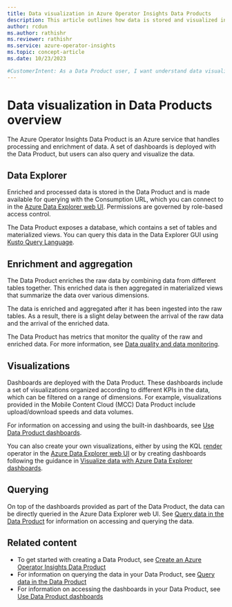 ```yaml
---
title: Data visualization in Azure Operator Insights Data Products
description: This article outlines how data is stored and visualized in Azure Operator Insights Data Products.
author: rcdun
ms.author: rathishr
ms.reviewer: rathishr
ms.service: azure-operator-insights
ms.topic: concept-article
ms.date: 10/23/2023

#CustomerIntent: As a Data Product user, I want understand data visualization in the Data Product so that I can access my data.
---
```


# Data visualization in Data Products overview

The Azure Operator Insights Data Product is an Azure service that handles processing and enrichment of data. A set of dashboards is deployed with the Data Product, but users can also query and visualize the data.

## Data Explorer

Enriched and processed data is stored in the Data Product and is made available for querying with the Consumption URL, which you can connect to in the [Azure Data Explorer web UI](https://dataexplorer.azure.com/). Permissions are governed by role-based access control.

The Data Product exposes a database, which contains a set of tables and materialized views. You can query this data in the Data Explorer GUI using [Kusto Query Language](/azure/data-explorer/kusto/query/).

## Enrichment and aggregation

The Data Product enriches the raw data by combining data from different tables together. This enriched data is then aggregated in materialized views that summarize the data over various dimensions.

The data is enriched and aggregated after it has been ingested into the raw tables. As a result, there is a slight delay between the arrival of the raw data and the arrival of the enriched data.

The Data Product has metrics that monitor the quality of the raw and enriched data. For more information, see [Data quality and data monitoring](concept-data-quality-monitoring.md).

## Visualizations

Dashboards are deployed with the Data Product. These dashboards include a set of visualizations organized according to different KPIs in the data, which can be filtered on a range of dimensions. For example, visualizations provided in the Mobile Content Cloud (MCC) Data Product include upload/download speeds and data volumes.

For information on accessing and using the built-in dashboards, see [Use Data Product dashboards](dashboards-use.md).

You can also create your own visualizations, either by using the KQL [render](/azure/data-explorer/kusto/query/renderoperator?pivots=azuredataexplorer) operator in the [Azure Data Explorer web UI](https://dataexplorer.azure.com/) or by creating dashboards following the guidance in [Visualize data with Azure Data Explorer dashboards](/azure/data-explorer/azure-data-explorer-dashboards).

## Querying

On top of the dashboards provided as part of the Data Product, the data can be directly queried in the Azure Data Explorer web UI. See [Query data in the Data Product](data-query.md) for information on accessing and querying the data.

## Related content

- To get started with creating a Data Product, see [Create an Azure Operator Insights Data Product](data-product-create.md)
- For information on querying the data in your Data Product, see [Query data in the Data Product](data-query.md)
- For information on accessing the dashboards in your Data Product, see [Use Data Product dashboards](dashboards-use.md)
